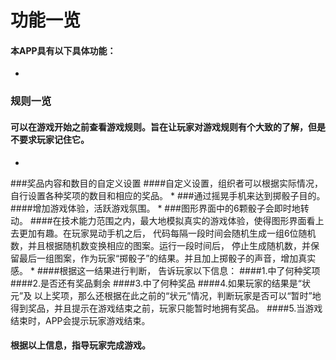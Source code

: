 # 功能一览
#### 本APP具有以下具体功能：
* 
###  规则一览
####  可以在游戏开始之前查看游戏规则。旨在让玩家对游戏规则有个大致的了解，但是不要求玩家记住它。
* 
###奖品内容和数目的自定义设置
####自定义设置，组织者可以根据实际情况，自行设置各种奖项的数目和相应的奖品。
* 
###通过摇晃手机来达到掷骰子目的。
####增加游戏体验，活跃游戏氛围。
* 
###图形界面中的6颗骰子会即时地转动。
####在技术能力范围之内，最大地模拟真实的游戏体验，使得图形界面看上去更加有趣。在玩家晃动手机之后， 代码每隔一段时间会随机生成一组6位随机数，并且根据随机数变换相应的图案。运行一段时间后， 停止生成随机数，并保留最后一组图案，作为玩家“掷骰子”的结果。并且加上掷骰子的声音，增加真实感。
* 
####根据这一结果进行判断， 告诉玩家以下信息：
####1.中了何种奖项
####2.是否还有奖品剩余
####3.中了何种奖品
####4.如果玩家的结果是“状元”及 以上奖项，那么还根据在此之前的“状元”情况，判断玩家是否可以“暂时”地得到奖品，并且提示在游戏结束之前，玩家只能暂时地拥有奖品。
####5.当游戏结束时，APP会提示玩家游戏结束。
#### 根据以上信息，指导玩家完成游戏。

